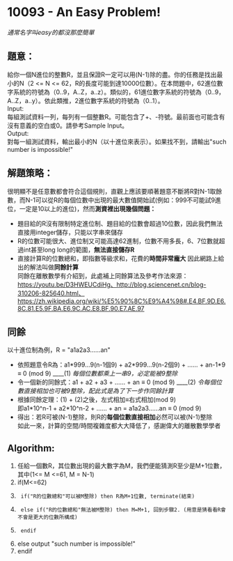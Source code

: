 # 10093 - An Easy Problem!  
*通常名字叫easy的都沒那麼簡單*  
## 題意：  
給你一個N進位的整數R，並且保證R一定可以用(N-1)除的盡。你的任務是找出最小的N（2 <= N <= 62，R的長度可能到達10000位數）。在本問題中，62進位數字系統的符號為（0..9，A..Z，a..z）。類似的，61進位數字系統的符號為（0..9，A..Z，a..y）。依此類推，2進位數字系統的符號為（0..1）。  
Input:  
每組測試資料一列，每列有一個整數R。可能包含了+、-符號。最前面也可能含有沒有意義的空白或0。請參考Sample Input。  
Output:  
對每一組測試資料，輸出最小的N（以十進位來表示）。如果找不到，請輸出"such number is impossible!"  
## 解題策略：  
很明顯不是任意數都會符合這個規則，直觀上應該要順著題意不斷將R對N-1取餘數，而N-1可以從R的每個位數中出現的最大數值開始試(例如：999不可能試9進位，一定是10以上的進位)，然而**測資裡出現幾個問題：**
- 題目給的R沒有限制特定進位制、題目給的位數會超過10位數，因此我們無法直接用integer儲存，只能以字串來儲存
- R的位數可能很大、進位制又可能高達62進制，位數不用多長，6、7位數就超過int甚至long long的範圍，**無法直接儲存R**  
- 直接計算R的位數總和，即指數等級求和，花費的**時間非常龐大**
因此網路上給出的解法叫做**同餘計算**  
同餘在離散數學有介紹到，此處補上同餘算法及參考作法來源：https://youtu.be/D3HWEUCdiHg、http://blog.sciencenet.cn/blog-310206-825640.html、https://zh.wikipedia.org/wiki/%E5%90%8C%E9%A4%98#.E4.BF.9D.E6.8C.81.E5.9F.BA.E6.9C.AC.E8.BF.90.E7.AE.97    
## 同餘
以十進位制為例，R = "a1a2a3……an"  
-   依照題意令R為：a1\*999…9(n-1個9) + a2\*999…9(n-2個9) + …… + an-1\*9 ≡ 0 (mod 9)  \_\_\_\_(1) *每個位數都乘上一串9，必定能被9整除*  
-   令一個新的同餘式：a1 + a2 + a3 + …… + an ≡ 0 (mod 9)  \_\_\_\_(2) *令每個位數直接相加也可被9整除，配此式是為了下一步作同餘計算*  
-   根據同餘定理：(1) + (2)之後，左式相加≡右式相加(mod 9)  
    即a1\*10^n-1 + a2\*10^n-2 + …… + an = a1a2a3……an ≡ 0 (mod 9)  
-   得出：若R可被(N-1)整除，則R的**每個位數直接相加**必然可以被(N-1)整除  
如此一來，計算的空間/時間複雜度都大大降低了，感謝偉大的離散數學學者  
## Algorithm:  
1.  任給一個數R，其位數出現的最大數字為M，我們便能猜測R至少是M+1位數，其中(1<= M <=61, M = N-1)  
2.  if(M<=62)  
3.      if("R的位數總和"可以被M整除) then R為M+1位數, terminate(結束)    
4.      else if("R的位數總和"無法被M整除) then M=M+1, 回到步驟2. (用意是猜看看R會不會是更大的位數所構成)  
5.      endif  
6.  else output "such number is impossible!"  
7.  endif  
  